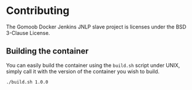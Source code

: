 # Contributing

The Gomoob Docker Jenkins JNLP slave project is licenses under the BSD 3-Clause License.

## Building the container

You can easily build the container using the `build.sh` script under UNIX, simply call it with the version of the
container you wish to build.

```
./build.sh 1.0.0
```
